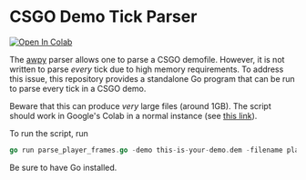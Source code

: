 # CSGO Demo Tick Parser

[![Open In Colab](https://colab.research.google.com/assets/colab-badge.svg)](https://colab.research.google.com/drive/1CAh6jaZsfgrQEON3hMH_yB7Y_Fnx8PFP?usp=sharing)


The [awpy](https://github.com/pnxenopoulos/awpy) parser allows one to parse a CSGO demofile. However, it is not written to parse _every_ tick due to high memory requirements. To address this issue, this repository provides a standalone Go program that can be run to parse every tick in a CSGO demo. 

Beware that this can produce _very_ large files (around 1GB). The script should work in Google's Colab in a normal instance (see [this link](https://colab.research.google.com/drive/1CAh6jaZsfgrQEON3hMH_yB7Y_Fnx8PFP?usp=sharing)). 

To run the script, run

```go
go run parse_player_frames.go -demo this-is-your-demo.dem -filename player-frames.csv
```

Be sure to have Go installed.